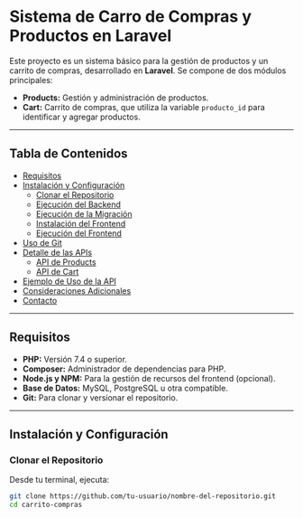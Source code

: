 # Sistema de Carro de Compras y Productos en Laravel

Este proyecto es un sistema básico para la gestión de productos y un carrito de compras, desarrollado en **Laravel**. Se compone de dos módulos principales:

- **Products:** Gestión y administración de productos.
- **Cart:** Carrito de compras, que utiliza la variable `producto_id` para identificar y agregar productos.

---

## Tabla de Contenidos

- [Requisitos](#requisitos)
- [Instalación y Configuración](#instalación-y-configuración)
  - [Clonar el Repositorio](#clonar-el-repositorio)
  - [Ejecución del Backend](#ejecución-del-backend)
  - [Ejecución de la Migración](#ejecución-de-la-migración)
  - [Instalación del Frontend](#instalación-del-frontend)
  - [Ejecución del Frontend](#ejecución-del-frontend)
- [Uso de Git](#uso-de-git)
- [Detalle de las APIs](#detalle-de-las-apis)
  - [API de Products](#api-de-products)
  - [API de Cart](#api-de-cart)
- [Ejemplo de Uso de la API](#ejemplo-de-uso-de-la-api)
- [Consideraciones Adicionales](#consideraciones-adicionales)
- [Contacto](#contacto)

---

## Requisitos

- **PHP:** Versión 7.4 o superior.
- **Composer:** Administrador de dependencias para PHP.
- **Node.js y NPM:** Para la gestión de recursos del frontend (opcional).
- **Base de Datos:** MySQL, PostgreSQL u otra compatible.
- **Git:** Para clonar y versionar el repositorio.

---

## Instalación y Configuración

### Clonar el Repositorio

Desde tu terminal, ejecuta:

```bash
git clone https://github.com/tu-usuario/nombre-del-repositorio.git
cd carrito-compras
